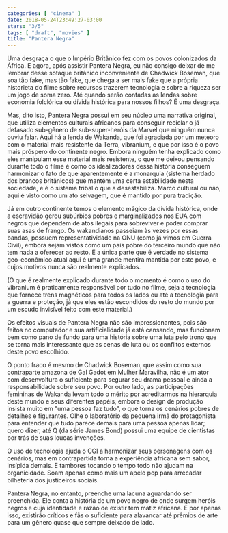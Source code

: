 ```yaml
---
categories: [ "cinema" ]
date: 2018-05-24T23:49:27-03:00
stars: "3/5"
tags: [ "draft", "movies" ]
title: "Pantera Negra"
---
```

Uma desgraça o que o Império Britânico fez com os povos colonizados da África. E agora, após assistir Pantera Negra, eu não consigo deixar de me lembrar desse sotaque britânico inconveniente de Chadwick Boseman, que soa tão fake, mas tão fake, que chega a ser mais fake que a própria historieta do filme sobre recursos trazerem tecnologia e sobre a riqueza ser um jogo de soma zero. Até quando serão contadas as lendas sobre economia folclórica ou dívida histórica para nossos filhos? É uma desgraça.

Mas, dito isto, Pantera Negra possui em seu núcleo uma narrativa original, que utiliza elementos culturais africanos para conseguir reciclar o já defasado sub-gênero de sub-super-heróis da Marvel que ninguém nunca ouviu falar. Aqui há a lenda de Wakanda, que foi agraciada por um meteoro com o material mais resistente da Terra, vibranium, e que por isso é o povo mais próspero do continente negro. Embora ninguém tenha explicado como eles manipulam esse material mais resistente, o que me deixou pensando durante todo o filme é como os idealizadores dessa história conseguem harmonizar o fato de que aparentemente é a monarquia (sistema herdado dos brancos britânicos) que mantém uma certa estabilidade nesta sociedade, e é o sistema tribal o que a desestabiliza. Marco cultural ou não, aqui é visto como um ato selvagem, que é mantido por pura tradição.

Já em outro continente temos o elemento mágico da dívida histórica, onde a escravidão gerou subúrbios pobres e marginalizados nos EUA com negros que dependem de atos ilegais para sobreviver e poder comprar suas asas de frango. Os wakandianos passeiam às vezes por essas bandas, possuem representatividade na ONU (como já vimos em Guerra Civil), embora sejam vistos como um país pobre do terceiro mundo que não tem nada a oferecer ao resto. E a única parte que é verdade no sistema geo-econômico atual aqui é uma grande mentira mantida por este povo, e cujos motivos nunca são realmente explicados.

(O que é realmente explicado durante todo o momento é como o uso do vibranium é praticamente responsável por tudo no filme, seja a tecnologia que fornece trens magnéticos para todos os lados ou até a tecnologia para a guerra e proteção, já que eles estão escondidos do resto do mundo por um escudo invisível feito com este material.)

Os efeitos visuais de Pantera Negra não são impressionantes, pois são feitos no computador e sua artificialidade já está cansando, mas funcionam bem como pano de fundo para uma história sobre uma luta pelo trono que se torna mais interessante que as cenas de luta ou os conflitos externos deste povo escolhido.

O ponto fraco é mesmo de Chadwick Boseman, que assim como sua contraparte amazona de Gal Gadot em Mulher Maravilha, não é um ator com desenvoltura o suficiente para segurar seu drama pessoal e ainda a responsabilidade sobre seu povo. Por outro lado, as participações femininas de Wakanda levam todo o mérito por acreditarmos na hierarquia deste mundo e seus diferentes papéis, embora o design de produção insista muito em "uma pessoa faz tudo", o que torna os cenários pobres de detalhes e figurantes. Olhe o laboratório da pequena irmã do protagonista para entender que tudo parece demais para uma pessoa apenas lidar; quero dizer, até Q (da série James Bond) possui uma equipe de cientistas por trás de suas loucas invenções.

O uso de tecnologia ajuda o CGI a harmonizar seus personagens com os cenários, mas em contrapartida torna a experiência africana sem sabor, insípida demais. E tambores tocando o tempo todo não ajudam na organicidade. Soam apenas como mais um apelo pop para arrecadar bilheteria dos justiceiros sociais.

Pantera Negra, no entanto, preenche uma lacuna aguardando ser preenchida. Ele conta a história de um povo negro de onde surgem heróis negros e cuja identidade e razão de existir tem matiz africana. E por apenas isso, existirão críticos e fãs o suficiente para alavancar até prêmios de arte para um gênero quase que sempre deixado de lado.
